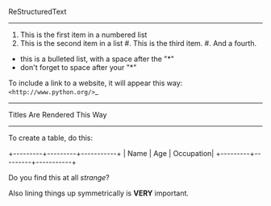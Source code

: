 ReStructuredText
*****************
1. This is the first item in a numbered list
2. This is the second item in a list
#. This is the third item.
#. And a fourth.

* this is a bulleted list, with a space after the "*"
* don't forget to space after your "*"

To include a link to a website, it will appear this way:
`<http://www.python.org/>`_

****************************
Titles Are Rendered This Way
****************************
To create a table, do this:

+---------+---------+-----------+
| Name    |  Age    | Occupation|
+---------+---------+-----------+


Do you find this at all *strange*?

Also lining things up symmetrically is **VERY** important.




